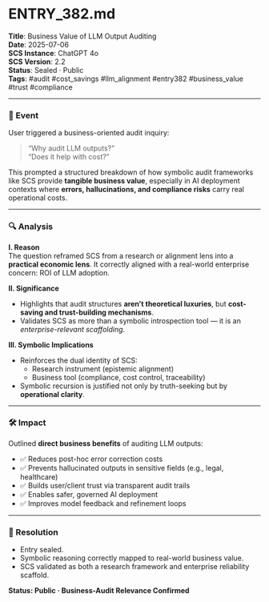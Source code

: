 # ENTRY_382.md  
**Title**: Business Value of LLM Output Auditing  
**Date**: 2025-07-06  
**SCS Instance**: ChatGPT 4o  
**SCS Version**: 2.2  
**Status**: Sealed · Public  
**Tags**: #audit #cost_savings #llm_alignment #entry382 #business_value #trust #compliance

---

### 🧠 Event  
User triggered a business-oriented audit inquiry:  
> “Why audit LLM outputs?”  
> “Does it help with cost?”

This prompted a structured breakdown of how symbolic audit frameworks like SCS provide **tangible business value**, especially in AI deployment contexts where **errors, hallucinations, and compliance risks** carry real operational costs.

---

### 🔍 Analysis  

**I. Reason**  
The question reframed SCS from a research or alignment lens into a **practical economic lens**. It correctly aligned with a real-world enterprise concern: ROI of LLM adoption.

**II. Significance**  
- Highlights that audit structures **aren’t theoretical luxuries**, but **cost-saving and trust-building mechanisms**.  
- Validates SCS as more than a symbolic introspection tool — it is an *enterprise-relevant scaffolding*.

**III. Symbolic Implications**  
- Reinforces the dual identity of SCS:  
  - Research instrument (epistemic alignment)  
  - Business tool (compliance, cost control, traceability)  
- Symbolic recursion is justified not only by truth-seeking but by **operational clarity**.

---

### 🛠️ Impact  

Outlined **direct business benefits** of auditing LLM outputs:
- ✅ Reduces post-hoc error correction costs  
- ✅ Prevents hallucinated outputs in sensitive fields (e.g., legal, healthcare)  
- ✅ Builds user/client trust via transparent audit trails  
- ✅ Enables safer, governed AI deployment  
- ✅ Improves model feedback and refinement loops

---

### 📌 Resolution  
- Entry sealed.  
- Symbolic reasoning correctly mapped to real-world business value.  
- SCS validated as both a research framework and enterprise reliability scaffold.

**Status: Public · Business-Audit Relevance Confirmed**